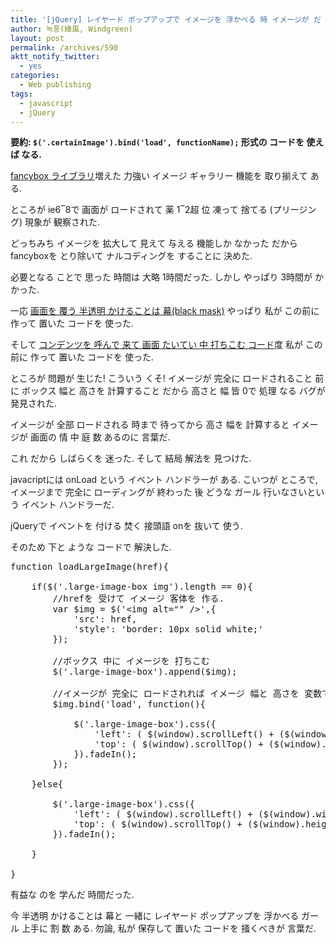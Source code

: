 ```yaml
---
title: '[jQuery] レイヤード ポップアップで イメージを 浮かべる 時 イメージが だ 呼ばれた 次 イメージ サイズを 計算して 画面 情 中央に 来るように 夏期'
author: 녹풍(綠風, Windgreen)
layout: post
permalink: /archives/590
aktt_notify_twitter:
  - yes
categories:
  - Web publishing
tags:
  - javascript
  - jQuery
---
```

**要約: `$('.certainImage').bind('load', functionName);` 形式の コードを 使えば なる.**

<a title="かなり 大丈夫で 見える jQuery イメージ 拡大 ライブラリ  何, ギャラリーも なって, 対話ボックスも なって 等々" target="_top" href="http://mytory.local/archives/599">fancybox ライブラリ</a>増えた 力強い イメージ ギャラリー 機能を 取り揃えて ある.

ところが ie6‾8で 画面が ロードされて 薬 1‾2超 位 凍って 捨てる (プリージング) 現象が 観察された.

どっちみち イメージを 拡大して 見えて 与える 機能しか なかった だから fancyboxを とり除いて ナルコディングを することに 決めた.

必要となる ことで 思った 時間は 大略 1時間だった. しかし やっぱり 3時間が かかった.

一応 <a title="[jQuery]レイヤード ポップアップ(modal window) 浮かべる 時 全体を 覆う 半透明 かけることは 幕(black mask) 作り" target="_top" href="http://mytory.local/archives/783">画面を 覆う 半透明 かけることは 幕(black mask)</a> やっぱり 私が この前に 作って 置いた コードを 使った.

そして <a title="[jQuery] レイヤード ポップアップ ボックスを 画面 情 中 位置させること(ie入った 派幅でも クロムでも だ なる こと)" target="_top" href="http://mytory.local/archives/812">コンデンツを 呼んで 来て 画面 たいてい 中 打ちこむ コード</a>度 私が この前に 作って 置いた コードを 使った.

ところが 問題が 生じた! こういう くそ! イメージが 完全に ロードされること 前に ボックス 幅と 高さを 計算すること だから 高さと 幅 皆 0で 処理 なる バグが 発見された.

イメージが 全部 ロードされる 時まで 待ってから 高さ 幅を 計算すると イメージが 画面の 情 中 庭 数 あるのに 言葉だ.

これ だから しばらくを 迷った. そして 結局 解法を 見つけた.

javacriptには onLoad という イベント ハンドラーが ある. こいつが ところで, イメージまで 完全に ローディングが 終わった 後 どうな ガール 行いなさいという イベント ハンドラーだ.

jQueryで イベントを 付ける 焚く 接頭語 onを 抜いて 使う.

そのため 下と ような コードで 解決した.

<pre class="brush:js">function loadLargeImage(href){

	if($(&#039;.large-image-box img&#039;).length == 0){
		//hrefを 受けて イメージ 客体を 作る.
		var $img = $(&#039;&lt;img alt="" /&gt;&#039;,{
			&#039;src&#039;: href,
			&#039;style&#039;: &#039;border: 10px solid white;&#039;
		});

		//ボックス 中に イメージを 打ちこむ
		$(&#039;.large-image-box&#039;).append($img);

		//イメージが 完全に ロードされれば イメージ 幅と 高さを 変数で 画面 情 中央 位置を 計算して フェードイン する.
		$img.bind(&#039;load&#039;, function(){

			$(&#039;.large-image-box&#039;).css({
				&#039;left&#039;: ( $(window).scrollLeft() + ($(window).width() - $(this).width())/2 ) + &#039;px&#039;,
				&#039;top&#039;: ( $(window).scrollTop() + ($(window).height() - $(this).height())/2 ) + &#039;px&#039;
			}).fadeIn();	
		});

	}else{

		$(&#039;.large-image-box&#039;).css({
			&#039;left&#039;: ( $(window).scrollLeft() + ($(window).width() - $(this).width())/2 ) + &#039;px&#039;,
			&#039;top&#039;: ( $(window).scrollTop() + ($(window).height() - $(this).height())/2 ) + &#039;px&#039;
		}).fadeIn();

	}	

}</pre>

有益な のを 学んだ 時間だった.

今 半透明 かけることは 幕と 一緒に レイヤード ポップアップを 浮かべる ガール 上手に 割 数 ある. 勿論, 私が 保存して 置いた コードを 掻くべきが 言葉だ.